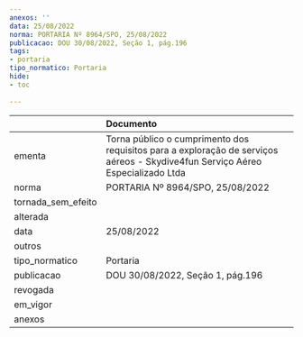 ```yaml
---
anexos: ''
data: 25/08/2022
norma: PORTARIA Nº 8964/SPO, 25/08/2022
publicacao: DOU 30/08/2022, Seção 1, pág.196
tags:
- portaria
tipo_normatico: Portaria
hide: 
- toc 
 
---
```


|                    | Documento                                                                                                                      |
|:-------------------|:-------------------------------------------------------------------------------------------------------------------------------|
| ementa             | Torna público o cumprimento dos requisitos para a exploração de serviços aéreos - Skydive4fun Serviço Aéreo Especializado Ltda |
| norma              | PORTARIA Nº 8964/SPO, 25/08/2022                                                                                               |
| tornada_sem_efeito |                                                                                                                                |
| alterada           |                                                                                                                                |
| data               | 25/08/2022                                                                                                                     |
| outros             |                                                                                                                                |
| tipo_normatico     | Portaria                                                                                                                       |
| publicacao         | DOU 30/08/2022, Seção 1, pág.196                                                                                               |
| revogada           |                                                                                                                                |
| em_vigor           |                                                                                                                                |
| anexos             |                                                                                                                                |